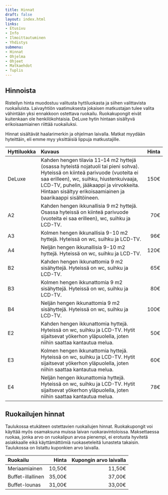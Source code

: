 ```yaml
---
title: Hinnat
draft: false
layout: index.html
links:
- Etusivu
- Info
- Ilmoittautuminen
- Yhdistys
submenu:
- Hinnat
- Ohjelma
- Ohjeet
- Matkaehdot
- Tuplis
---
```

## Hinnoista

Risteilyn hinta muodostuu valitusta hyttiluokasta ja siihen valittavista ruokailuista. Laivayhtiön vaatimuksesta jokaisen matkustajan tulee valita vähintään yksi ennakkoon ostettava ruokailu. Ruokakupongit eivät kuitenkaan ole henkilökohtaisia. DeLuxe hytin hintaan sisältyvä erikoisaamiainen riittää ruokailuksi.

Hinnat sisältävät haalarimerkin ja ohjelman laivalla. Matkat myydään hyteittäin, eli emme myy yksittäisiä lippuja matkustajille.

| Hyttiluokka   | Kuvaus        | Hinta |
|:------------- |:--------------| -----:|
| DeLuxe | Kahden hengen tilavia 11–14 m2 hyttejä (osassa hyteistä nojatuoli tai pieni sohva). Hyteissä on kiinteä parivuode (vuoteita ei saa erilleen), wc, suihku, hiustenkuivaaja, LCD-TV, puhelin, jääkaappi ja virvokkeita. Hintaan sisältyy erikoisaamiainen ja baarikaappi sisältöineen. | 150€ |
| A2 | Kahden hengen ikkunallisia 9 m2 hyttejä. Osassa hyteissä on kiinteä parivuode (vuoteita ei saa erilleen), wc, suihku ja LCD-TV. | 70€ |
| A3 | Kolmen hengen ikkunallisia 9-10 m2 hyttejä. Hyteissä on wc, suihku ja LCD-TV. | 96€ |
| A4 | Neljän hengen ikkunallisia 9-10 m2 hyttejä. Hyteissä on wc, suihku ja LCD-TV. | 120€ |
| B2 |  Kahden hengen ikkunattomia 9 m2 sisähyttejä. Hyteissä on wc, suihku ja LCD-TV.  | 65€ |
| B3 |  Kolmen hengen ikkunattomia 9 m2 sisähyttejä. Hyteissä on wc, suihku ja LCD-TV.  | 80€ |
| B4 |  Neljän hengen ikkunattomia 9 m2 sisähyttejä. Hyteissä on wc, suihku ja LCD-TV.  | 100€ | 
| E2 |  Kahden hengen ikkunattomia hyttejä. Hyteissä on wc, suihku ja LCD-TV. Hytit sijaitsevat yökerhon yläpuolella, joten niihin saattaa kantautua melua.  | 50€ |
| E3 |  Kolmen hengen ikkunattomia hyttejä. Hyteissä on wc, suihku ja LCD-TV. Hytit sijaitsevat yökerhon yläpuolella, joten niihin saattaa kantautua melua.  | 60€ |
| E4 |  Neljän hengen ikkunattomia hyttejä. Hyteissä on wc, suihku ja LCD-TV. Hytit sijaitsevat yökerhon yläpuolella, joten niihin saattaa kantautua melua.  | 78€ | 

## Ruokailujen hinnat

Taulukossa etukäteen ostettavien ruokailujen hinnat. Ruokakupongit voi käyttää myös osamaksuna muissa laivan ruokaravintoloissa. Maksettaessa ruokaa, jonka arvo on ruokalipun arvoa pienempi, ei erotusta hyvitetä asiakkaalle eikä käyttämättömiä ruokaseteleitä lunasteta takaisin. Taulukossa on listattu kuponkien arvo laivalla.

| Ruokailu | Hinta | Kupongin arvo laivalla |
|:---------|------:|-------------:|
|Meriaamiainen | 10,50€ | 11,50€ |
|Buffet-illallinen | 35,00€ | 37,00€ |
|Buffet-lounas | 31,00€ | 33,00€ |
